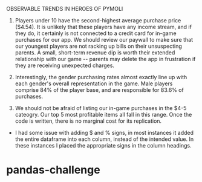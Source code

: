 OBSERVABLE TRENDS IN HEROES OF PYMOLI

1. Players under 10 have the second-highest average purchase price ($4.54). It is unlikely that these players have any income stream, and if they do, it certainly is not connected to a credit card for in-game purchases for our app. We should review our paywall to make sure that our youngest players are not racking up bills on their unsuspecting parents. A small, short-term revenue dip is worth their extended relationship with our game -- parents may delete the app in frustration if they are receiving unexpected charges.

2. Interestingly, the gender purchasing rates almost exactly line up with each gender's overall representation in the game. Male players comprise 84% of the player base, and are responsible for 83.6% of purchases.

3. We should not be afraid of listing our in-game purchases in the $4-5 cateogry. Our top 5 most profitable items all fall in this range. Once the code is written, there is no marginal cost for its replication. 

* I had some issue with adding $ and % signs, in most instances it added the entire dataframe into each column, instead of the intended value. In these instances I placed the appropriate signs in the column headings.

# pandas-challenge
